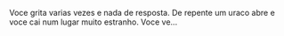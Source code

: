 Voce grita varias vezes e nada de resposta.
De repente um uraco abre e voce cai num lugar muito estranho.
Voce ve...